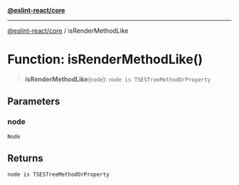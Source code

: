 [**@eslint-react/core**](../README.md)

***

[@eslint-react/core](../README.md) / isRenderMethodLike

# Function: isRenderMethodLike()

> **isRenderMethodLike**(`node`): `node is TSESTreeMethodOrProperty`

## Parameters

### node

`Node`

## Returns

`node is TSESTreeMethodOrProperty`
